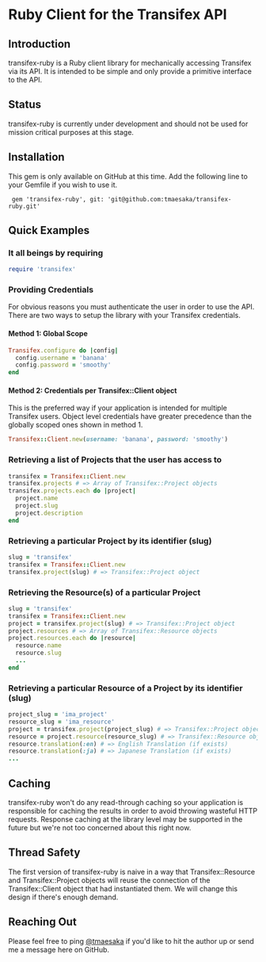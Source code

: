 # Ruby Client for the Transifex API

## Introduction

transifex-ruby is a Ruby client library for mechanically accessing Transifex via its API. It is intended to be simple and only provide a primitive interface to the API.

## Status

transifex-ruby is currently under development and should not be used for mission critical purposes at this stage.

## Installation

This gem is only available on GitHub at this time. Add the following line to your Gemfile if you wish to use it.

     gem 'transifex-ruby', git: 'git@github.com:tmaesaka/transifex-ruby.git'

## Quick Examples

### It all beings by requiring

```ruby
require 'transifex'
```

### Providing Credentials

For obvious reasons you must authenticate the user in order to use the API. There are two ways to setup the library with your Transifex credentials.

#### Method 1: Global Scope

```ruby
Transifex.configure do |config|
  config.username = 'banana'
  config.password = 'smoothy'
end
```

#### Method 2: Credentials per Transifex::Client object

This is the preferred way if your application is intended for multiple Transifex users. Object level credentials have greater precedence than the globally scoped ones shown in method 1.

```ruby
Transifex::Client.new(username: 'banana', password: 'smoothy')
```

### Retrieving a list of Projects that the user has access to

```ruby
transifex = Transifex::Client.new
transifex.projects # => Array of Transifex::Project objects
transifex.projects.each do |project|
  project.name
  project.slug
  project.description
end
```

### Retrieving a particular Project by its identifier (slug)

```ruby
slug = 'transifex'
transifex = Transifex::Client.new
transifex.project(slug) # => Transifex::Project object
```

### Retrieving the Resource(s) of a particular Project

```ruby
slug = 'transifex'
transifex = Transifex::Client.new
project = transifex.project(slug) # => Transifex::Project object
project.resources # => Array of Transifex::Resource objects
project.resources.each do |resource|
  resource.name
  resource.slug
  ...
end

```

### Retrieving a particular Resource of a Project by its identifier (slug)

```ruby
project_slug = 'ima_project'
resource_slug = 'ima_resource'
project = transifex.project(project_slug) # => Transifex::Project object
resource = project.resource(resource_slug) # => Transifex::Resource object
resource.translation(:en) # => English Translation (if exists)
resource.translation(:ja) # => Japanese Translation (if exists)
...
```

## Caching

transifex-ruby won't do any read-through caching so your application is responsible for caching the results in order to avoid throwing wasteful HTTP requests. Response caching at the library level may be supported in the future but we're not too concerned about this right now.

## Thread Safety

The first version of transifex-ruby is naive in a way that Transifex::Resource and Transifex::Project objects will reuse the connection of the Transifex::Client object that had instantiated them. We will change this design if there's enough demand.

## Reaching Out

Please feel free to ping [@tmaesaka](http://twitter.com/tmaesaka) if you'd like to hit the author up or send me a message here on GitHub.
